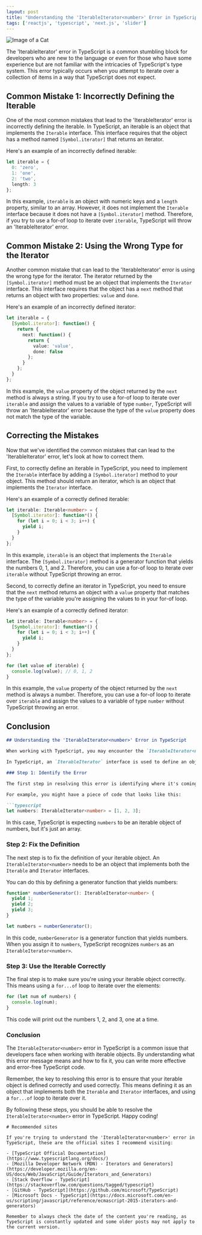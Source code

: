 ```yaml
---
layout: post
title: "Understanding the 'IterableIterator<number>' Error in TypeScript"
tags: ['reactjs', 'typescript', 'next.js', 'slider']
---
```


![Image of a Cat](http://source.unsplash.com/1600x900/?cat)

The 'IterableIterator<number>' error in TypeScript is a common stumbling block for developers who are new to the language or even for those who have some experience but are not familiar with the intricacies of TypeScript's type system. This error typically occurs when you attempt to iterate over a collection of items in a way that TypeScript does not expect.

## **Common Mistake 1: Incorrectly Defining the Iterable**

One of the most common mistakes that lead to the 'IterableIterator<number>' error is incorrectly defining the iterable. In TypeScript, an iterable is an object that implements the `Iterable` interface. This interface requires that the object has a method named `[Symbol.iterator]` that returns an iterator.

Here's an example of an incorrectly defined iterable:

```typescript
let iterable = {
  0: 'zero',
  1: 'one',
  2: 'two',
  length: 3
};
```

In this example, `iterable` is an object with numeric keys and a `length` property, similar to an array. However, it does not implement the `Iterable` interface because it does not have a `[Symbol.iterator]` method. Therefore, if you try to use a for-of loop to iterate over `iterable`, TypeScript will throw an 'IterableIterator<number>' error.

## **Common Mistake 2: Using the Wrong Type for the Iterator**

Another common mistake that can lead to the 'IterableIterator<number>' error is using the wrong type for the iterator. The iterator returned by the `[Symbol.iterator]` method must be an object that implements the `Iterator` interface. This interface requires that the object has a `next` method that returns an object with two properties: `value` and `done`.

Here's an example of an incorrectly defined iterator:

```typescript
let iterable = {
  [Symbol.iterator]: function() {
    return {
      next: function() {
        return {
          value: 'value',
          done: false
        };
      }
    };
  }
};
```

In this example, the `value` property of the object returned by the `next` method is always a string. If you try to use a for-of loop to iterate over `iterable` and assign the values to a variable of type `number`, TypeScript will throw an 'IterableIterator<number>' error because the type of the `value` property does not match the type of the variable.

## **Correcting the Mistakes**

Now that we've identified the common mistakes that can lead to the 'IterableIterator<number>' error, let's look at how to correct them.

First, to correctly define an iterable in TypeScript, you need to implement the `Iterable` interface by adding a `[Symbol.iterator]` method to your object. This method should return an iterator, which is an object that implements the `Iterator` interface.

Here's an example of a correctly defined iterable:

```typescript
let iterable: Iterable<number> = {
  [Symbol.iterator]: function*() {
    for (let i = 0; i < 3; i++) {
      yield i;
    }
  }
};
```

In this example, `iterable` is an object that implements the `Iterable` interface. The `[Symbol.iterator]` method is a generator function that yields the numbers 0, 1, and 2. Therefore, you can use a for-of loop to iterate over `iterable` without TypeScript throwing an error.

Second, to correctly define an iterator in TypeScript, you need to ensure that the `next` method returns an object with a `value` property that matches the type of the variable you're assigning the values to in your for-of loop.

Here's an example of a correctly defined iterator:

```typescript
let iterable: Iterable<number> = {
  [Symbol.iterator]: function*() {
    for (let i = 0; i < 3; i++) {
      yield i;
    }
  }
};

for (let value of iterable) {
  console.log(value); // 0, 1, 2
}
```

In this example, the `value` property of the object returned by the `next` method is always a number. Therefore, you can use a for-of loop to iterate over `iterable` and assign the values to a variable of type `number` without TypeScript throwing an error.

## **Conclusion**

```markdown
## Understanding the 'IterableIterator<number>' Error in TypeScript

When working with TypeScript, you may encounter the `IterableIterator<number>` error. This error typically occurs when you're trying to loop over an iterable object that is not correctly defined or initialized. 

In TypeScript, an `IterableIterator` interface is used to define an object that can be iterated over using a `for...of` loop. The `<number>` part indicates that the elements of the iterable object are numbers. If you're getting an error related to this, it means that TypeScript is having trouble recognizing your object as an iterable of numbers.

### Step 1: Identify the Error

The first step in resolving this error is identifying where it's coming from. The error message should give you a line number where the error occurs. Go to this line in your code and look for any iterable objects (like arrays or sets) that are supposed to contain numbers.

For example, you might have a piece of code that looks like this:

```typescript
let numbers: IterableIterator<number> = [1, 2, 3];
```

In this case, TypeScript is expecting `numbers` to be an iterable object of numbers, but it's just an array. 

### Step 2: Fix the Definition

The next step is to fix the definition of your iterable object. An `IterableIterator<number>` needs to be an object that implements both the `Iterable` and `Iterator` interfaces. 

You can do this by defining a generator function that yields numbers:

```typescript
function* numberGenerator(): IterableIterator<number> {
  yield 1;
  yield 2;
  yield 3;
}

let numbers = numberGenerator();
```

In this code, `numberGenerator` is a generator function that yields numbers. When you assign it to `numbers`, TypeScript recognizes `numbers` as an `IterableIterator<number>`.

### Step 3: Use the Iterable Correctly

The final step is to make sure you're using your iterable object correctly. This means using a `for...of` loop to iterate over the elements:

```typescript
for (let num of numbers) {
  console.log(num);
}
```

This code will print out the numbers 1, 2, and 3, one at a time.

### Conclusion

The `IterableIterator<number>` error in TypeScript is a common issue that developers face when working with iterable objects. By understanding what this error message means and how to fix it, you can write more effective and error-free TypeScript code. 

Remember, the key to resolving this error is to ensure that your iterable object is defined correctly and used correctly. This means defining it as an object that implements both the `Iterable` and `Iterator` interfaces, and using a `for...of` loop to iterate over it. 

By following these steps, you should be able to resolve the `IterableIterator<number>` error in TypeScript. Happy coding!
```
# Recommended sites

If you're trying to understand the 'IterableIterator<number>' error in TypeScript, these are the official sites I recommend visiting:

- [TypeScript Official Documentation](https://www.typescriptlang.org/docs/)
- [Mozilla Developer Network (MDN) - Iterators and Generators](https://developer.mozilla.org/en-US/docs/Web/JavaScript/Guide/Iterators_and_Generators)
- [Stack Overflow - TypeScript](https://stackoverflow.com/questions/tagged/typescript)
- [GitHub - TypeScript](https://github.com/microsoft/TypeScript)
- [Microsoft Docs - TypeScript](https://docs.microsoft.com/en-us/scripting/javascript/reference/ecmascript-2015-iterators-and-generators)

Remember to always check the date of the content you're reading, as TypeScript is constantly updated and some older posts may not apply to the current version.